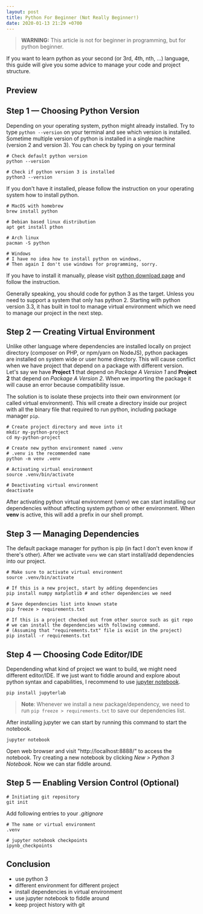 ```yaml
---
layout: post
title: Python For Beginner (Not Really Beginner!)
date: 2020-01-13 21:29 +0700
---
```


> **WARNING:** This article is not for beginner in programming, but for python beginner.

If you want to learn python as your second (or 3rd, 4th, nth, ...) language, this guide will give you some advice to manage your code and project structure.

## Preview

<link type="text/css" rel="stylesheet" href="/assets/asciinema/asciinema-player.css"/>
<asciinema-player src="/assets/asciinema/cast/python-get-started.cast" speed="2" idle-time-limit="1"></asciinema-player>
<script src="/assets/asciinema/asciinema-player.js"></script>

## Step 1 — Choosing Python Version

Depending on your operating system, python might already installed. Try to type `python --version` on your terminal and see which version is installed. Sometime multiple version of python is installed in a single machine (version 2 and version 3). You can check by typing on your terminal

```shell
# Check default python version
python --version

# Check if python version 3 is installed
python3 --version
```

If you don't have it installed, please follow the instruction on your operating system how to install python.

```shell
# MacOS with homebrew
brew install python

# Debian based linux distribution
apt get install pthon

# Arch linux
pacman -S python

# Windows
# I have no idea how to install python on windows,
# Then again I don't use windows for programming, sorry.
```

If you have to install it manually, please visit [python download page][python-download] and follow the instruction.

Generally speaking, you should code for python 3 as the target. Unless you need to support a system that only has python 2. Starting with python version 3.3, it has built in tool to manage virtual environment which we need to manage our project in the next step.

## Step 2 — Creating Virtual Environment

Unlike other language where dependencies are installed locally on project directory (composer on PHP, or npm/yarn on NodeJS), python packages are installed on system wide or user home directory. This will cause conflict when we have project that depend on a package with different version. Let's say we have **Project 1** that depend on _Package A Version 1_ and **Project 2** that depend on _Package A Version 2_. When we importing the package it will cause an error because compatibility issue.

The solution is to isolate these projects into their own environment (or called virtual environment). This will create a directory inside our project with all the binary file that required to run python, including package manager `pip`.

```shell
# Create project directory and move into it
mkdir my-python-project
cd my-python-project

# Create new python environment named .venv
# .venv is the recommended name
python -m venv .venv

# Activating virtual environment
source .venv/bin/activate

# Deactivating virtual environment
deactivate
```

After activating python virtual environment (venv) we can start installing our dependencies without affecting system python or other environment. When **venv** is active, this will add a prefix in our shell prompt.

## Step 3 — Managing Dependencies

The default package manager for python is pip (in fact I don't even know if there's other). After we activate `venv` we can start install/add dependencies into our project.

```shell
# Make sure to activate virtual environment
source .venv/bin/activate

# If this is a new project, start by adding dependencies
pip install numpy matplotlib # and other dependencies we need

# Save dependencies list into known state
pip freeze > requirements.txt

# If this is a project checked out from other source such as git repo
# we can install the dependencies with following command.
# (Assuming that "requirements.txt" file is exist in the project)
pip install -r requirements.txt
```

## Step 4 — Choosing Code Editor/IDE

Dependending what kind of project we want to build, we might need different editor/IDE. If we just want to fiddle around and explore about python syntax and capabilities, I recommend to use [jupyter notebook][install-jupyter].

```shell
pip install jupyterlab
```

> **Note**: Whenever we install a new package/dependency, we need to run `pip freeze > requirements.txt` to save our dependencies list.

After installing jupyter we can start by running this command to start the notebook.

```shell
jupyter notebook
```

Open web browser and visit "http://localhost:8888/" to access the notebook. Try creating a new notebook by clicking _New > Python 3 Notebook_. Now we can star fiddle around.

## Step 5 — Enabling Version Control (Optional)

```shell
# Initiating git repository
git init
```

Add following entries to your _.gitignore_

```shell
# The name or virtual environment
.venv

# jupyter notebook checkpoints
ipynb_checkpoints
```

## Conclusion

- use python 3
- different environment for different project
- install dependencies in virtual environment
- use jupyter notebook to fiddle around
- keep project history with git

[no-prefix-prompt]: /assets/images/no-prefix-prompt.png
[install-jupyter]: https://jupyter.org/install.html
[python-download]: https://www.python.org/downloads/
